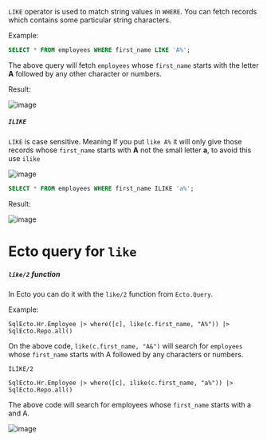 
`LIKE` operator is used to match string values in `WHERE`. You can fetch records which contains some particular string characters.   

Example:

``` SQL
SELECT * FROM employees WHERE first_name LIKE 'A%';
```

The above query will fetch `employees` whose `first_name` starts with the letter **A** followed by any other character or numbers. 

Result:

![image](https://github.com/sangeethailango/SQL-Ecto-writings/assets/78719077/1c31b503-3df0-45a2-b2cc-1dcd8dbb0870)

##### `ILIKE`

`LIKE` is case sensitive. Meaning If you put `like A%` it will only give those records whose `first_name` starts with **A** not the small letter **a**, to avoid this use `ilike`

![image](https://github.com/sangeethailango/SQL-Ecto-writings/assets/78719077/14b70969-bcc8-4511-8431-e386601591dd)

``` SQL
SELECT * FROM employees WHERE first_name ILIKE 'a%';
```

Result:

![image](https://github.com/sangeethailango/SQL-Ecto-writings/assets/78719077/57f6cb02-3d5b-458c-91d6-ee9b7d5fd3ac)


# Ecto query for `like`

##### `like/2` function


In Ecto you can do it with the `like/2` function from `Ecto.Query`.

Example:

``` Ecto
SqlEcto.Hr.Employee |> where([c], like(c.first_name, "A%")) |> SqlEcto.Repo.all()
```

On the above code, `like(c.first_name, "A&")` will search for `employees` whose `first_name` starts with A followed by any characters or numbers.  

`ILIKE/2`

``` Ecto
SqlEcto.Hr.Employee |> where([c], ilike(c.first_name, "a%")) |> SqlEcto.Repo.all()
```

The above code will search for employees whose `first_name` starts with a and A. 

![image](https://github.com/sangeethailango/SQL-Ecto-writings/assets/78719077/dca7830b-e083-473e-b83f-d82cee933ded)
